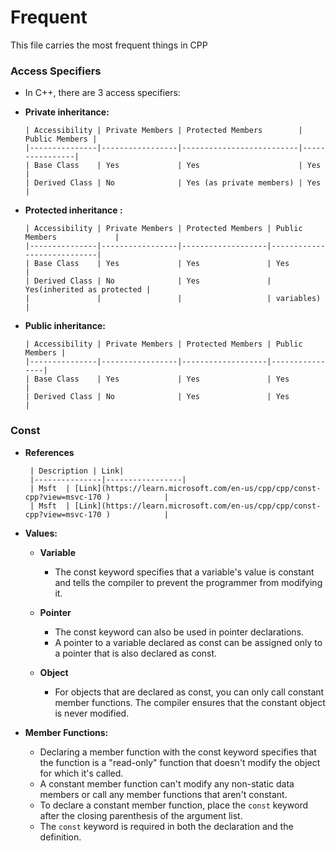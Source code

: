 # Frequent

This file carries the most frequent things in CPP

### Access Specifiers

*   In C++, there are 3 access specifiers:

*   **Private inheritance:**

        | Accessibility | Private Members | Protected Members        | Public Members |
        |---------------|-----------------|--------------------------|----------------|
        | Base Class    | Yes             | Yes                      | Yes            |
        | Derived Class | No              | Yes (as private members) | Yes            |

*   **Protected inheritance   :**

        | Accessibility | Private Members | Protected Members | Public Members             |
        |---------------|-----------------|-------------------|----------------------------|
        | Base Class    | Yes             | Yes               | Yes                        |
        | Derived Class | No              | Yes               | Yes(inherited as protected |
        |               |                 |                   | variables)                 |

*   **Public inheritance:**

        | Accessibility | Private Members | Protected Members | Public Members |
        |---------------|-----------------|-------------------|----------------|
        | Base Class    | Yes             | Yes               | Yes            |
        | Derived Class | No              | Yes               | Yes            |

### Const

*  **References**

        | Description | Link| 
        |---------------|-----------------|
        | Msft  | [Link](https://learn.microsoft.com/en-us/cpp/cpp/const-cpp?view=msvc-170 )            |
        | Msft  | [Link](https://learn.microsoft.com/en-us/cpp/cpp/const-cpp?view=msvc-170 )            |


*  **Values:**

   * **Variable**
        + The const keyword specifies that a variable's value is constant and tells the compiler to prevent the programmer from modifying it.


   * **Pointer**
        + The const keyword can also be used in pointer declarations.
        + A pointer to a variable declared as const can be assigned only to a pointer that  is also declared as const.


   * **Object**
        + For objects that are declared as const, you can only call constant member functions. The compiler ensures that the constant object is never modified.


* **Member Functions:**

   * Declaring a member function with the const keyword specifies that the function is a "read-only" function that doesn't modify the object for which it's called. 
   * A constant member function can't modify any non-static data members or call any member functions that aren't constant.
   * To declare a constant member function, place the `const` keyword after the closing parenthesis of the argument list.
   * The `const` keyword is required in both the declaration and the definition.
